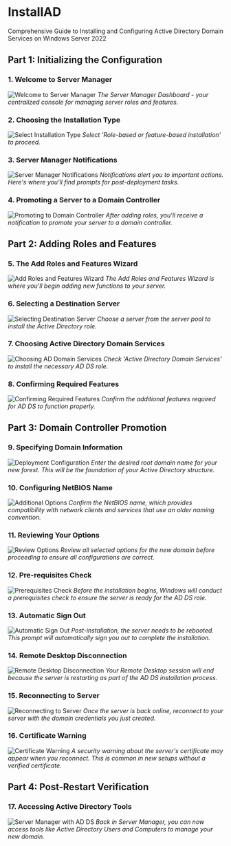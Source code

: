 # InstallAD
Comprehensive Guide to Installing and Configuring Active Directory Domain Services on Windows Server 2022

## Part 1: Initializing the Configuration

### 1. Welcome to Server Manager
![Welcome to Server Manager](https://github.com/KLavallais/KLavallais/blob/main/images/Screenshot_01.png?raw=true)
*The Server Manager Dashboard - your centralized console for managing server roles and features.*

### 2. Choosing the Installation Type
![Select Installation Type](https://github.com/KLavallais/KLavallais/blob/main/images/Screenshot_02.png?raw=true)
*Select 'Role-based or feature-based installation' to proceed.*

### 3. Server Manager Notifications
![Server Manager Notifications](https://github.com/KLavallais/KLavallais/blob/main/images/Screenshot_03.png?raw=true)
*Notifications alert you to important actions. Here's where you'll find prompts for post-deployment tasks.*

### 4. Promoting a Server to a Domain Controller
![Promoting to Domain Controller](https://github.com/KLavallais/KLavallais/blob/main/images/Screenshot_04.png?raw=true)
*After adding roles, you'll receive a notification to promote your server to a domain controller.*

## Part 2: Adding Roles and Features

### 5. The Add Roles and Features Wizard
![Add Roles and Features Wizard](https://github.com/KLavallais/KLavallais/blob/main/images/Screenshot_05.png?raw=true)
*The Add Roles and Features Wizard is where you'll begin adding new functions to your server.*

### 6. Selecting a Destination Server
![Selecting Destination Server](https://github.com/KLavallais/KLavallais/blob/main/images/Screenshot_06.png?raw=true)
*Choose a server from the server pool to install the Active Directory role.*

### 7. Choosing Active Directory Domain Services
![Choosing AD Domain Services](https://github.com/KLavallais/KLavallais/blob/main/images/Screenshot_07.png?raw=true)
*Check 'Active Directory Domain Services' to install the necessary AD DS role.*

### 8. Confirming Required Features
![Confirming Required Features](https://github.com/KLavallais/KLavallais/blob/main/images/Screenshot_08.png?raw=true)
*Confirm the additional features required for AD DS to function properly.*

## Part 3: Domain Controller Promotion

### 9. Specifying Domain Information
![Deployment Configuration](https://github.com/KLavallais/KLavallais/blob/main/images/Screenshot_09.png?raw=true)
*Enter the desired root domain name for your new forest. This will be the foundation of your Active Directory structure.*

### 10. Configuring NetBIOS Name
![Additional Options](https://github.com/KLavallais/KLavallais/blob/main/images/Screenshot_10.png?raw=true)
*Confirm the NetBIOS name, which provides compatibility with network clients and services that use an older naming convention.*

### 11. Reviewing Your Options
![Review Options](https://github.com/KLavallais/KLavallais/blob/main/images/Screenshot_11.png?raw=true)
*Review all selected options for the new domain before proceeding to ensure all configurations are correct.*

### 12. Pre-requisites Check
![Prerequisites Check](https://github.com/KLavallais/KLavallais/blob/main/images/Screenshot_12.png?raw=true)
*Before the installation begins, Windows will conduct a prerequisites check to ensure the server is ready for the AD DS role.*

### 13. Automatic Sign Out
![Automatic Sign Out](https://github.com/KLavallais/KLavallais/blob/main/images/Screenshot_13.png?raw=true)
*Post-installation, the server needs to be rebooted. This prompt will automatically sign you out to complete the installation.*

### 14. Remote Desktop Disconnection
![Remote Desktop Disconnection](https://github.com/KLavallais/KLavallais/blob/main/images/Screenshot_14.png?raw=true)
*Your Remote Desktop session will end because the server is restarting as part of the AD DS installation process.*

### 15. Reconnecting to Server
![Reconnecting to Server](https://github.com/KLavallais/KLavallais/blob/main/images/Screenshot_15.png?raw=true)
*Once the server is back online, reconnect to your server with the domain credentials you just created.*

### 16. Certificate Warning
![Certificate Warning](https://github.com/KLavallais/KLavallais/blob/main/images/Screenshot_16.png?raw=true)
*A security warning about the server's certificate may appear when you reconnect. This is common in new setups without a verified certificate.*

## Part 4: Post-Restart Verification

### 17. Accessing Active Directory Tools
![Server Manager with AD DS](https://github.com/KLavallais/KLavallais/blob/main/images/Screenshot_17.png?raw=true)
*Back in Server Manager, you can now access tools like Active Directory Users and Computers to manage your new domain.*


